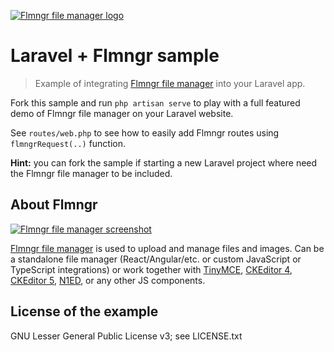 [![Flmngr file manager logo](https://flmngr.com/img/favicons/favicon-64x64.png)](https://flmngr.com)

# Laravel + Flmngr sample

> Example of integrating [Flmngr file manager](https://flmngr.com/doc/install-file-manager-server-php-laravel) into your Laravel app.

Fork this sample and run `php artisan serve` to play with a full featured demo of Flmngr file manager on your Laravel website.

See `routes/web.php` to see how to easily add Flmngr routes using `flmngrRequest(..)` function.

**Hint:** you can fork the sample if starting a new Laravel project where need the Flmngr file manager to be included.


## About Flmngr

[![Flmngr file manager screenshot](https://flmngr.com/img/browsing.jpg)](https://flmngr.com)

[Flmngr file manager](https://flmngr.com) is used to upload and manage files and images. Can be a standalone file manager (React/Angular/etc. or custom JavaScript or TypeScript integrations) or work together with [TinyMCE](https://flmngr.com/doc/install-tinymce-plugin), [CKEditor&nbsp;4](https://flmngr.com/doc/install-ckeditor-plugin), [CKEditor&nbsp;5](https://flmngr.com/doc/install-ckeditor-5-plugin), [N1ED](https://n1ed.com), or any other JS components.


## License of the example

GNU Lesser General Public License v3; see LICENSE.txt